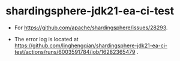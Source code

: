 # shardingsphere-jdk21-ea-ci-test

- For https://github.com/apache/shardingsphere/issues/28293.

- The error log is located at https://github.com/linghengqian/shardingsphere-jdk21-ea-ci-test/actions/runs/6003591784/job/16282365479 .
